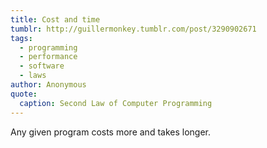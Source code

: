 ```yaml
---
title: Cost and time
tumblr: http://guillermonkey.tumblr.com/post/3290902671
tags:
  - programming
  - performance
  - software
  - laws
author: Anonymous
quote:
  caption: Second Law of Computer Programming
---
```


Any given program costs more and takes longer.
